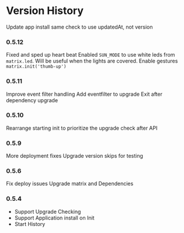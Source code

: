 # Version History

Update app install same check to use updatedAt, not version


### 0.5.12
Fixed and sped up heart beat
Enabled `SUN_MODE` to use white leds from `matrix.led`. Will be useful when the lights are covered.
Enable gestures `matrix.init('thumb-up')`

### 0.5.11
Improve event filter handling
Add eventfilter to upgrade
Exit after dependency upgrade

### 0.5.10
Rearrange starting init to prioritize the upgrade check after API

### 0.5.9
More deployment fixes
Upgrade version skips for testing

### 0.5.6
Fix deploy issues
Upgrade matrix and Dependencies

### 0.5.4
* Support Upgrade Checking
* Support Application install on Init
* Start History
